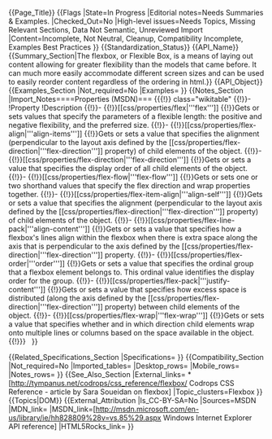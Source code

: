 {{Page_Title}}
{{Flags
|State=In Progress
|Editorial notes=Needs Summaries & Examples.
|Checked_Out=No
|High-level issues=Needs Topics, Missing Relevant Sections, Data Not Semantic, Unreviewed Import
|Content=Incomplete, Not Neutral, Cleanup, Compatibility Incomplete, Examples Best Practices
}}
{{Standardization_Status}}
{{API_Name}}
{{Summary_Section|The flexbox, or Flexible Box, is a means of laying out content allowing for greater flexibility than the models that came before.  It can much more easily accommodate different screen sizes and can be used to easily reorder content regardless of the ordering in html.}}
{{API_Object}}
{{Examples_Section
|Not_required=No
|Examples=
}}
{{Notes_Section
|Import_Notes====Properties (MSDN)===
{{{!}} class="wikitable"
{{!}}-
!Property
!Description
{{!}}-
{{!}}[[css/properties/flex|'''flex''']]
{{!}}Gets or sets values that specify the parameters of a flexible length: the positive and negative flexibility, and the preferred size.
{{!}}-
{{!}}[[css/properties/flex-align|'''align-items''']]
{{!}}Gets or sets a value that specifies the alignment (perpendicular to the layout axis defined by the [[css/properties/flex-direction|'''flex-direction''']] property) of child elements of the object.
{{!}}-
{{!}}[[css/properties/flex-direction|'''flex-direction''']]
{{!}}Gets or sets a value that specifies the display order of  all child elements of the object.
{{!}}-
{{!}}[[css/properties/flex-flow|'''flex-flow''']]
{{!}}Gets or sets one or two shorthand values that specify the flex direction and wrap properties together.
{{!}}-
{{!}}[[css/properties/flex-item-align|'''align-self''']]
{{!}}Gets or sets a value that specifies the alignment (perpendicular to the layout axis defined by the [[css/properties/flex-direction|'''flex-direction''']] property) of child elements of the object.
{{!}}-
{{!}}[[css/properties/flex-line-pack|'''align-content''']]
{{!}}Gets or sets a value that specifies how a flexbox's lines align within the flexbox when there is extra space along the axis that is perpendicular to the axis defined by the [[css/properties/flex-direction|'''flex-direction''']] property. 
{{!}}-
{{!}}[[css/properties/flex-order|'''order''']]
{{!}}Gets or sets a value that specifies the ordinal group that a flexbox element belongs to. This ordinal value identifies the  display order for  the group.
{{!}}-
{{!}}[[css/properties/flex-pack|'''justify-content''']]
{{!}}Gets or sets a value that specifies how excess space is distributed (along the axis defined by the [[css/properties/flex-direction|'''flex-direction''']] property) between child elements of the object.
{{!}}-
{{!}}[[css/properties/flex-wrap|'''flex-wrap''']]
{{!}}Gets or sets a value that specifies whether and in which direction child elements wrap onto multiple lines or columns  based on the space available in the object.
{{!}}}
 
}}
 
{{Related_Specifications_Section
|Specifications=
}}
{{Compatibility_Section
|Not_required=No
|Imported_tables=
|Desktop_rows=
|Mobile_rows=
|Notes_rows=
}}
{{See_Also_Section
|External_links=
*[http://tympanus.net/codrops/css_reference/flexbox/ Codrops CSS Reference - article by Sara Soueidan on flexbox]
|Topic_clusters=Flexbox
}}
{{Topics|DOM}}
{{External_Attribution
|Is_CC-BY-SA=No
|Sources=MSDN
|MDN_link=
|MSDN_link=[http://msdn.microsoft.com/en-us/library/ie/hh828809%28v=vs.85%29.aspx Windows Internet Explorer API reference]
|HTML5Rocks_link=
}}